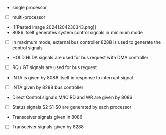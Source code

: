 - single processor
- [ ] multi-processor
- ![[Pasted image 20241204230343.png]]
- 8086 itself generates system control signals in minimum mode
- [ ] in maximum mode, external bus controller 8288 is used to generate the control signals
- HOLD HLDA signals are used for bus request with DMA controller
- [ ] RQ / GT signals are used for bus request
- INTA is given by 8086 itself in response to interrupt signal
- [ ] INTA given by 8288 bus controller
- Direct Control signals M/IO RD and WR are given by 8086
- [ ] Status signals S2 S1 S0 are generated by each processor
- Transceiver signals given in 8086
- [ ] Transceiver signals given by 8288